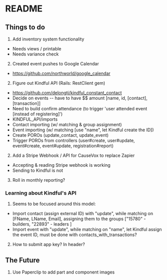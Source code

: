 # README

## Things to do
1. Add inventory system functionality
  * Needs views / printable
  * Needs variance check
2. Created event pushes to Google Calendar
  * https://github.com/northworld/google_calendar
2. Figure out Kindful API (Rails: RestClient gem)
  * https://github.com/delongtj/kindful_constant_contact
  * Decide on events -- have to have $$ amount [name, id, [contact],[transaction]]
  * Need to build confirm attendance (to trigger 'user attended event [instead of registering]')
  * KINDFUL_API/imports
  * Contact importing (w/ matching & group assignment)
  * Event importing (w/ matching [use "name", let Kindful create the ID])
  * Create POROs (update_contact, update_event)
  * Trigger POROs from controllers (user#create, user#update, event#create, event#update, registration#report)
2. Add a Stripe Webhook / API for CauseVox to replace Zapier
  * Accepting & reading Stripe webhook is working
  * Sending to Kindful is not
3. Roll in monthly reporting?

### Learning about Kindful's API
1. Seems to be focused around this model:
  * Import contact (assign external ID) with "update", while matching on [FName, LName, Email], assigning them to the groups ["15780" - builders, "22893" - leaders ]
  * Import event with "update", while matching on "name", let Kindful assign the event ID, must be done with contacts_with_transactions?
2. How to submit app key? In header?

## The Future
1. Use Paperclip to add part and component images


